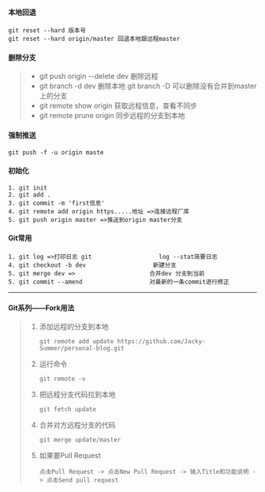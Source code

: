 #### 本地回退

```
git reset --hard 版本号
git reset --hard origin/master 回退本地跟远程master
```

#### 删除分支

> - git push origin --delete dev 删除远程
> - git branch -d dev 删除本地   git branch -D 可以删除没有合并到master上的分支
> - git remote show origin 获取远程信息，查看不同步
> - git remote prune origin  同步远程的分支到本地

#### 强制推送

```
git push -f -u origin maste
```

#### 初始化

```
1. git init
2. git add .
3. git commit -m 'first信息'
4. git remote add origin https.....地址 =>连接远程厂库
5. git push origin master =>推送到origin master分支
```

#### Git常用

```
1. git log =>打印日志 git 					log --stat简要日志
4. git checkout -b dev 					 新建分支
5. git merge dev => 					合并dev 分支到当前
5. git commit --amend  					对最新的一条commit进行修正
```



****

#### Git系列——Fork用法

> 1. 添加远程的分支到本地
>
>    ```
>    git remote add update https://github.com/Jacky-Summer/personal-blog.git
>    ```
>
> 2. 运行命令
>
>    ```
>    git remote -v
>    ```
>
> 3. 把远程分支代码拉到本地
>
>    ```
>    git fetch update
>    ```
>
> 4. 合并对方远程分支的代码
>
>    ```
>    git merge update/master
>    ```
>
> 5. 如果要Pull Request
>
>    ```
>    点击Pull Request -> 点击New Pull Request -> 输入Title和功能说明 -> 点击Send pull request
>    ```
>
> 
>
> 